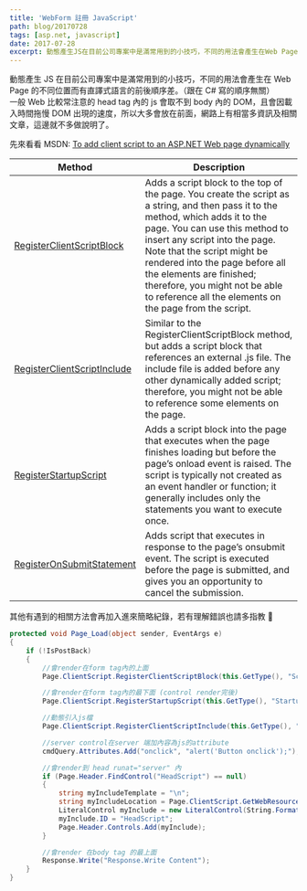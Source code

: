```yaml
---
title: 'WebForm 註冊 JavaScript'
path: blog/20170728
tags: [asp.net, javascript]
date: 2017-07-28
excerpt: 動態產生JS在目前公司專案中是滿常用到的小技巧，不同的用法會產生在Web Page 的不同位置而有直譯式語言的前後順序差。
---
```


動態產生 JS 在目前公司專案中是滿常用到的小技巧，不同的用法會產生在 Web Page 的不同位置而有直譯式語言的前後順序差。（跟在 C# 寫的順序無關）  
一般 Web 比較常注意的 head tag 內的 js 會取不到 body 內的 DOM，且會因載入時間拖慢 DOM 出現的速度，所以大多會放在</body>前面，網路上有相當多資訊及相關文章，這邊就不多做說明了。  

先來看看 MSDN: [To add client script to an ASP.NET Web page dynamically](<https://docs.microsoft.com/en-us/previous-versions/ms178207(v=vs.140)?redirectedfrom=MSDN>)

| Method                                                                                                                                                                                                                                                                              | Description                                                                                                                                                                                                                                                                                                                                                                                  |
| ----------------------------------------------------------------------------------------------------------------------------------------------------------------------------------------------------------------------------------------------------------------------------------- | -------------------------------------------------------------------------------------------------------------------------------------------------------------------------------------------------------------------------------------------------------------------------------------------------------------------------------------------------------------------------------------------- |
| [RegisterClientScriptBlock](https://docs.microsoft.com/en-us/dotnet/api/system.web.ui.clientscriptmanager.registerclientscriptblock?redirectedfrom=MSDN&view=netframework-4.8#overloads)                                                                                            | Adds a script block to the top of the page. You create the script as a string, and then pass it to the method, which adds it to the page. You can use this method to insert any script into the page. Note that the script might be rendered into the page before all the elements are finished; therefore, you might not be able to reference all the elements on the page from the script. |
| [RegisterClientScriptInclude](https://docs.microsoft.com/en-us/dotnet/api/system.web.ui.clientscriptmanager.registerclientscriptinclude?redirectedfrom=MSDN&view=netframework-4.8#overloads)                                                                                        | Similar to the RegisterClientScriptBlock method, but adds a script block that references an external .js file. The include file is added before any other dynamically added script; therefore, you might not be able to reference some elements on the page.                                                                                                                                 |
| [RegisterStartupScript](https://msdn.microsoft.com/en-us/library/system.web.ui.clientscriptmanager.registerstartupscript.aspx)                                                                                                                                                      | Adds a script block into the page that executes when the page finishes loading but before the page’s onload event is raised. The script is typically not created as an event handler or function; it generally includes only the statements you want to execute once.                                                                                                                        |
| [RegisterOnSubmitStatement](https://docs.microsoft.com/en-us/dotnet/api/system.web.ui.clientscriptmanager.registeronsubmitstatement?redirectedfrom=MSDN&view=netframework-4.8#System_Web_UI_ClientScriptManager_RegisterOnSubmitStatement_System_Type_System_String_System_String_) | Adds script that executes in response to the page’s onsubmit event. The script is executed before the page is submitted, and gives you an opportunity to cancel the submission.                                                                                                                                                                                                              |

其他有遇到的相關方法會再加入進來簡略紀錄，若有理解錯誤也請多指教 🙂

```csharp
protected void Page_Load(object sender, EventArgs e)
{
    if (!IsPostBack)
    {
        //會render在form tag內的上面
        Page.ClientScript.RegisterClientScriptBlock(this.GetType(), "ScriptBlock", "alert('RegisterClientScriptBlock')", true);

        //會render在form tag內的最下面 (control render完後)
        Page.ClientScript.RegisterStartupScript(this.GetType(), "StartupScript", "alert('RegisterStartupScript')", true);

        //動態引入js檔
        Page.ClientScript.RegisterClientScriptInclude(this.GetType(), "ClientScriptInclude", Page.ResolveUrl("~/script/myscript.js"));

        //server control在server 端加內容為js的attribute
        cmdQuery.Attributes.Add("onclick", "alert('Button onclick');");

        //會render到 head runat="server" 內
        if (Page.Header.FindControl("HeadScript") == null)
        {
            string myIncludeTemplate = "\n";
            string myIncludeLocation = Page.ClientScript.GetWebResourceUrl(GetType(), "myscript.js");
            LiteralControl myInclude = new LiteralControl(String.Format(myIncludeTemplate, myIncludeLocation));
            myInclude.ID = "HeadScript";
            Page.Header.Controls.Add(myInclude);
        }

        //會render 在body tag 的最上面
        Response.Write("Response.Write Content");
    }
}
```
